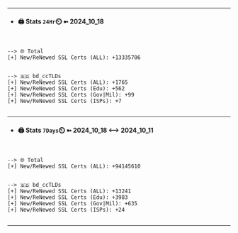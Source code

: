 

---
- #### 🖨️ **Stats** `24Hr`⏲️ ➼ 2024_10_18
```console


--> 🌐 Total
[+] New/ReNewed SSL Certs (ALL): +13335706


--> 🇧🇩 bd_ccTLDs
[+] New/ReNewed SSL Certs (ALL): +1765
[+] New/ReNewed SSL Certs (Edu): +562
[+] New/ReNewed SSL Certs (Gov|Mil): +99
[+] New/ReNewed SSL Certs (ISPs): +7


```

---
- #### 🖨️ **Stats** `7Days`⏲️ ➼ 2024_10_18 <--> 2024_10_11
```console


--> 🌐 Total
[+] New/ReNewed SSL Certs (ALL): +94145610


--> 🇧🇩 bd_ccTLDs
[+] New/ReNewed SSL Certs (ALL): +13241
[+] New/ReNewed SSL Certs (Edu): +3983
[+] New/ReNewed SSL Certs (Gov|Mil): +635
[+] New/ReNewed SSL Certs (ISPs): +24


```

---

